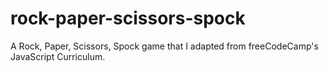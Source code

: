 # rock-paper-scissors-spock
A Rock, Paper, Scissors, Spock game that I adapted from freeCodeCamp's JavaScript Curriculum.
